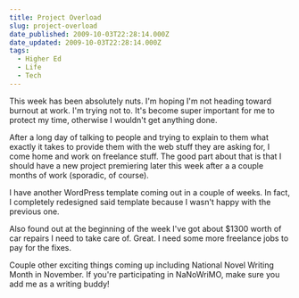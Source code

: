```yaml
---
title: Project Overload
slug: project-overload
date_published: 2009-10-03T22:28:14.000Z
date_updated: 2009-10-03T22:28:14.000Z
tags:
  - Higher Ed
  - Life
  - Tech
---
```


This week has been absolutely nuts. I'm hoping I'm not heading toward burnout at work. I'm trying not to. It's become super important for me to protect my time, otherwise I wouldn't get anything done.

After a long day of talking to people and trying to explain to them what exactly it takes to provide them with the web stuff they are asking for, I come home and work on freelance stuff. The good part about that is that I should have a new project premiering later this week after a a couple months of work (sporadic, of course).

I have another WordPress template coming out in a couple of weeks. In fact, I completely redesigned said template because I wasn't happy with the previous one.

Also found out at the beginning of the week I've got about $1300 worth of car repairs I need to take care of. Great. I need some more freelance jobs to pay for the fixes.

Couple other exciting things coming up including National Novel Writing Month in November. If you're participating in NaNoWriMO, make sure you add me as a writing buddy!
